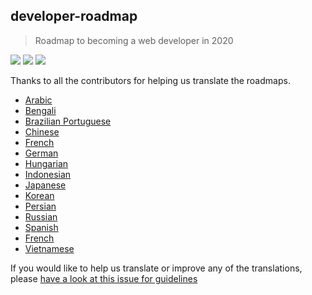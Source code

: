 ## developer-roadmap
> Roadmap to becoming a web developer in 2020

[![](https://img.shields.io/badge/-Roadmaps%20-0a0a0a.svg?style=flat&colorA=0a0a0a)](http://roadmap.sh)
[![](https://img.shields.io/badge/-Guides-0a0a0a.svg?style=flat&colorA=0a0a0a)](http://roadmap.sh/guides)
[![](https://img.shields.io/badge/%E2%9D%A4-YouTube%20Channel-0a0a0a.svg?style=flat&colorA=0a0a0a)](https://www.youtube.com/channel/UCA0H2KIWgWTwpTFjSxp0now?sub_confirmation=1)

Thanks to all the contributors for helping us translate the roadmaps.

* [Arabic](./arabic)
* [Bengali](./bengali)
* [Brazilian Portuguese](./portuguese)
* [Chinese](./chinese)
* [French](./french)
* [German](./german)
* [Hungarian](./hungarian)
* [Indonesian](./indonesian)
* [Japanese](./japanese)
* [Korean](./korean)
* [Persian](./persian)
* [Russian](./russian)
* [Spanish](./spanish)
* [French](./french)
* [Vietnamese](./vietnamese)


If you would like to help us translate or improve any of the translations, please [have a look at this issue for guidelines](https://github.com/kamranahmedse/developer-roadmap/issues/669)
